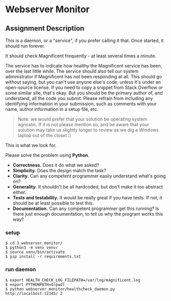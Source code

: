 # Webserver Monitor

## Assignment Description

This is a daemon, or a "service", if you prefer calling it that. Once started, it should run forever.

It should check Magnificent frequently - at least several times a minute.

The service has to indicate how healthy the Magnificent service has been, over the last little while.
The service should also tell our system administrator if Magnificent has not been responding at all.
This should go without saying, but you can't use anyone else's code, unless it's under an open-source license. If you need to copy a snippet from Stack Overflow or some similar site, that's okay. But you should be the primary author of, and understand, all the code you submit.
Please refrain from including any identifying information in your submission, such as comments with your name, author information in a setup file, etc.

> Note: we would prefer that your solution be operating system agnostic. If it is not please mention so, and be aware that your solution may take us slightly longer to review as we dig a Windows laptop out of the closet :)

This is what we look for.

Please solve the problem using **Python**.

- **Correctness.** Does it do what we asked?
- **Simplicity.** Does the design match the task?
- **Clarity.** Can any competent programmer easily understand what's going on?
- **Generality.** It shouldn't be all hardcoded, but don't make it too abstract either.
- **Tests and testability.** It would be really great if you have tests. If not, it should be at least possible to test this.
- **Documentation.** Can any competent programmer get this running? Is there just enough documentation, to tell us why the program works this way?


### setup
```
$ cd 3_webserver_monitor/
$ python3 -m venv venv/
$ source venv/bin/activate
$ pip install -r requirements.txt
```

### run daemon
```
$ export HEALTH_CHECK_LOG_FILEPATH=/var/log/magnificent.log
$ export PYTHONPATH=$(pwd)
$ python webserver_monitor/healthcheck_daemon.py http://localhost:12345/ 2
```